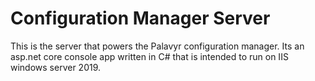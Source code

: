 # Configuration Manager Server

This is the server that powers the Palavyr configuration manager. Its an asp.net core console app written in C# that is intended to run on IIS windows server 2019.


